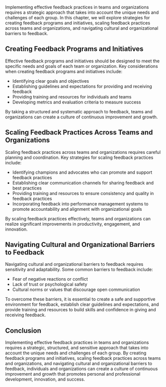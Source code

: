 
Implementing effective feedback practices in teams and organizations requires a strategic approach that takes into account the unique needs and challenges of each group. In this chapter, we will explore strategies for creating feedback programs and initiatives, scaling feedback practices across teams and organizations, and navigating cultural and organizational barriers to feedback.

Creating Feedback Programs and Initiatives
------------------------------------------

Effective feedback programs and initiatives should be designed to meet the specific needs and goals of each team or organization. Key considerations when creating feedback programs and initiatives include:

* Identifying clear goals and objectives
* Establishing guidelines and expectations for providing and receiving feedback
* Providing training and resources for individuals and teams
* Developing metrics and evaluation criteria to measure success

By taking a structured and systematic approach to feedback, teams and organizations can create a culture of continuous improvement and growth.

Scaling Feedback Practices Across Teams and Organizations
---------------------------------------------------------

Scaling feedback practices across teams and organizations requires careful planning and coordination. Key strategies for scaling feedback practices include:

* Identifying champions and advocates who can promote and support feedback practices
* Establishing clear communication channels for sharing feedback and best practices
* Providing training and resources to ensure consistency and quality in feedback practices
* Incorporating feedback into performance management systems to promote accountability and alignment with organizational goals

By scaling feedback practices effectively, teams and organizations can realize significant improvements in productivity, engagement, and innovation.

Navigating Cultural and Organizational Barriers to Feedback
-----------------------------------------------------------

Navigating cultural and organizational barriers to feedback requires sensitivity and adaptability. Some common barriers to feedback include:

* Fear of negative reactions or conflict
* Lack of trust or psychological safety
* Cultural norms or values that discourage open communication

To overcome these barriers, it is essential to create a safe and supportive environment for feedback, establish clear guidelines and expectations, and provide training and resources to build skills and confidence in giving and receiving feedback.

Conclusion
----------

Implementing effective feedback practices in teams and organizations requires a strategic, structured, and sensitive approach that takes into account the unique needs and challenges of each group. By creating feedback programs and initiatives, scaling feedback practices across teams and organizations, and navigating cultural and organizational barriers to feedback, individuals and organizations can create a culture of continuous improvement and growth that promotes personal and professional development, innovation, and success.

